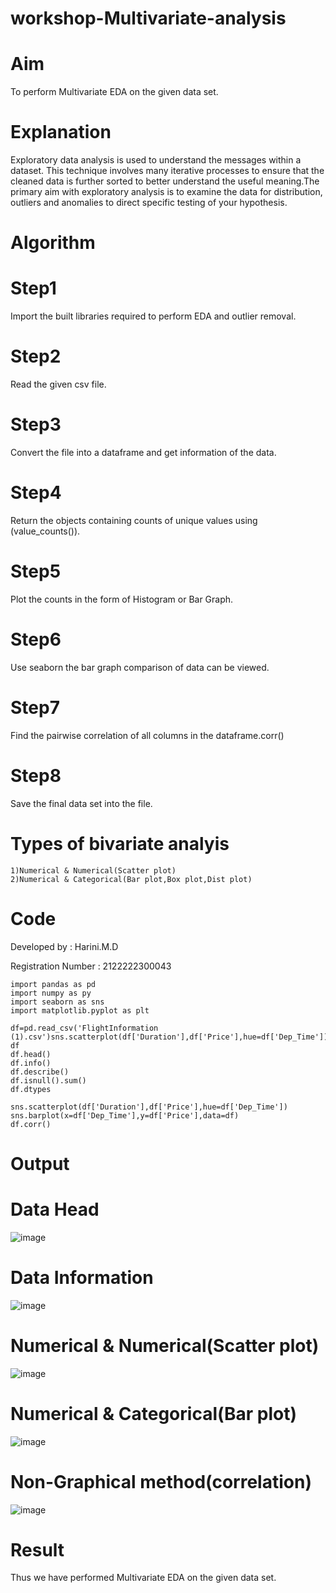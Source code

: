 # workshop-Multivariate-analysis
# Aim
To perform Multivariate EDA on the given data set.

# Explanation
Exploratory data analysis is used to understand the messages within a dataset. This technique involves many iterative processes to ensure that the cleaned data is further sorted to better understand the useful meaning.The primary aim with exploratory analysis is to examine the data for distribution, outliers and anomalies to direct specific testing of your hypothesis.

# Algorithm
# Step1
Import the built libraries required to perform EDA and outlier removal.

# Step2
Read the given csv file.

# Step3
Convert the file into a dataframe and get information of the data.

# Step4
Return the objects containing counts of unique values using (value_counts()).

# Step5
Plot the counts in the form of Histogram or Bar Graph.

# Step6
Use seaborn the bar graph comparison of data can be viewed.

# Step7
Find the pairwise correlation of all columns in the dataframe.corr()

# Step8
Save the final data set into the file.

# Types of bivariate analyis
```
1)Numerical & Numerical(Scatter plot)
2)Numerical & Categorical(Bar plot,Box plot,Dist plot)
```

# Code
Developed by : Harini.M.D

Registration Number : 2122222300043
```
import pandas as pd
import numpy as py
import seaborn as sns
import matplotlib.pyplot as plt

df=pd.read_csv('FlightInformation (1).csv')sns.scatterplot(df['Duration'],df['Price'],hue=df['Dep_Time'])
df
df.head()
df.info()
df.describe()
df.isnull().sum()
df.dtypes

sns.scatterplot(df['Duration'],df['Price'],hue=df['Dep_Time'])
sns.barplot(x=df['Dep_Time'],y=df['Price'],data=df)
df.corr()
```
# Output

# Data Head
![image](https://user-images.githubusercontent.com/113497680/229035925-bdcce4e6-767a-4c96-8669-48bc526d3d66.png)
# Data Information
![image](https://user-images.githubusercontent.com/113497680/229036046-dcb6aa17-c66e-4237-974a-b79513fd7491.png)
# Numerical & Numerical(Scatter plot)
![image](https://user-images.githubusercontent.com/113497680/229036163-31c25133-d6b3-4024-910c-3d8de5c594a2.png)
# Numerical & Categorical(Bar plot)
![image](https://user-images.githubusercontent.com/113497680/229036259-3911e116-61c2-44e4-8ba8-b13c41587d86.png)
# Non-Graphical method(correlation)
![image](https://user-images.githubusercontent.com/113497680/229036357-def3dd3f-8de4-46d0-9477-21a79b660638.png)

# Result
Thus we have performed Multivariate EDA on the given data set.
